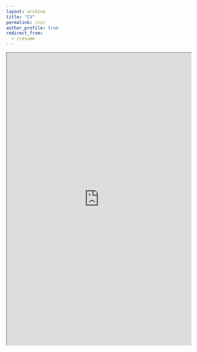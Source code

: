 ```yaml
---
layout: archive
title: "CV"
permalink: /cv/
author_profile: true
redirect_from:
  - /resume
---
```


<iframe src="https://docs.google.com/document/d/1B2xYp6azWgb2YiLIbzQeg2oFAJKXcMSTwKSBFJnDMrs/edit?usp=sharing" width="100%" height="800"></iframe>

